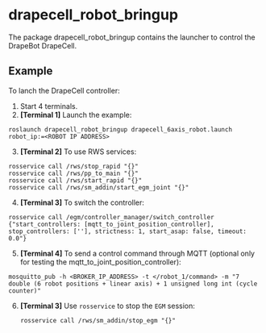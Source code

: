 # drapecell_robot_bringup
The package drapecell_robot_bringup contains the launcher to control the DrapeBot DrapeCell.

## Example
To lanch the DrapeCell controller:

1. Start 4 terminals.
2. **[Terminal 1]** Launch the example:
```
roslaunch drapecell_robot_bringup drapecell_6axis_robot.launch robot_ip:=<ROBOT IP ADDRESS>
```

3. **[Terminal 2]** To use RWS services:
```
rosservice call /rws/stop_rapid "{}"
rosservice call /rws/pp_to_main "{}"
rosservice call /rws/start_rapid "{}"
rosservice call /rws/sm_addin/start_egm_joint "{}"
```

4. **[Terminal 3]** To switch the controller:
```
rosservice call /egm/controller_manager/switch_controller {"start_controllers: [mqtt_to_joint_position_controller], stop_controllers: [''], strictness: 1, start_asap: false, timeout: 0.0"}
```

5. **[Terminal 4]** To send a control command through MQTT (optional only for testing the mqtt_to_joint_position_controller):
```
mosquitto_pub -h <BROKER_IP_ADDRESS> -t </robot_1/command> -m "7 double (6 robot positions + linear axis) + 1 unsigned long int (cycle counter)"
```

6. **[Terminal 3]** Use `rosservice` to stop the `EGM` session:
   ```
   rosservice call /rws/sm_addin/stop_egm "{}"
   ```
